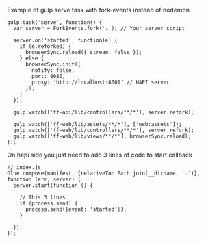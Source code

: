 Example of gulp serve task with fork-events instead of nodemon

```
gulp.task('serve', function() {
  var server = ForkEvents.fork('.'); // Your server script

  server.on('started', function(e) {
    if (e.reforked) {
      browserSync.reload({ stream: false });
    } else {
      browserSync.init({
        notify: false,
        port: 8080,
        proxy: 'http://localhost:8001' // HAPI server
      });
    }
  });

  gulp.watch(['ff-api/lib/controllers/**/*'], server.refork);

  gulp.watch(['ff-web/lib/assets/**/*'], ['web:assets']);
  gulp.watch(['ff-web/lib/controllers/**/*'], server.refork);
  gulp.watch(['ff-web/lib/views/**/*'], browserSync.reload);
});

```

On hapi side you just need to add 3 lines of code to start callback

```
// index.js
Glue.compose(manifest, {relativeTo: Path.join(__dirname, '.')}, function (err, server) {
  server.start(function () {

    // This 3 lines
    if (process.send) {
      process.send({event: 'started'});
    }

  });
});
```
